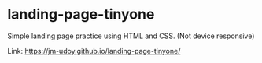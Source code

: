 # landing-page-tinyone
Simple landing page practice using HTML and CSS. (Not device responsive)

Link: https://jm-udoy.github.io/landing-page-tinyone/
